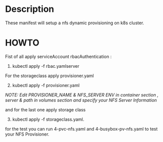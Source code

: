 # Description 

These manifest will setup a nfs dynamic provisioning on k8s cluster. 

# HOWTO

Fist of all apply serviceAccount rbacAuthentication :

1. kubectl apply -f rbac.yamlserver

For the  storageclass apply provisioner.yaml

2. kubectl apply -f provisioner.yaml

*NOTE: Edit PROVISIONER_NAME & NFS_SERVER ENV in container section , server & path in volumes section and specify your NFS Server Information*

and
for the last one apply storage class 

3. kubectl apply -f storageclass.yaml.

for the test you can run 4-pvc-nfs.yaml and 4-busybox-pv-nfs.yaml to test your NFS Provisioner.
